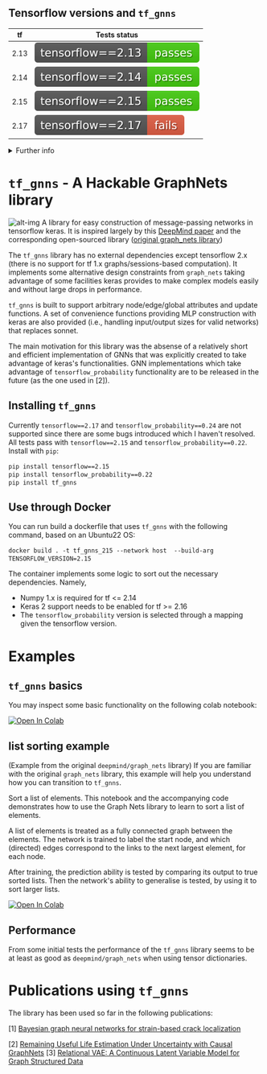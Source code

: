 
## Tensorflow versions and `tf_gnns`

|tf   | Tests status |
|-----|----|
|2.13 | ![alt-img](doc/shields/tf2.13.svg) | 
|2.14 | ![alt-img](doc/shields/tf2.14.svg) | 
|2.15 | ![alt-img](doc/shields/tf2.15.svg) | 
|2.17 | ![alt-img](doc/shields/tf2.17.svg) | 

<details>
<summary>Further info</summary>
There are some un-resolved bugs with the latest tensorflow versions, due to the on-going transition from keras 2 to keras 3 some of the problems are already resolved, but there are some flaky parts in the code currently.
Since I develop this single-handedly, I will wait for the dust to settle with keras 3.
At the moment it is recommended to use version `tensorflow==2.15` or earlier. 
</details>

# `tf_gnns` - A Hackable GraphNets library
![alt-img](https://raw.githubusercontent.com/mylonasc/tf_gnns/main/doc/figures/tfgnns_logo2.png)
A library for easy construction of message-passing networks in tensorflow keras.
It is inspired largely by this [DeepMind paper](https://arxiv.org/abs/1806.01261) and the corresponding open-sourced library ([original graph_nets library](https://github.com/deepmind/graph_nets))

The `tf_gnns` library has no external dependencies except tensorflow 2.x (there is no support for tf 1.x graphs/sessions-based computation). 
It implements some alternative design constraints from `graph_nets` taking advantage of some facilities keras provides to make complex models easily and without large drops in performance.

`tf_gnns` is built to support arbitrary node/edge/global attributes and update functions.
A set of convenience functions providing MLP construction with keras are also provided (i.e., handling input/output sizes for valid networks) that replaces sonnet.

The main motivation for this library was the absense of a relatively short and efficient implementation of GNNs that was explicitly created to take advantage of keras's functionalities.
GNN implementations which take advantage of `tensorflow_probability` functionality are to be released in the future (as the one used in \[2\]).

## Installing `tf_gnns`
Currently `tensorflow==2.17` and `tensorflow_probability==0.24` are not supported since there are some bugs introduced which I haven't resolved. 
All tests pass with `tensorflow==2.15` and `tensorflow_probability==0.22`.
Install with `pip`:
```
pip install tensorflow==2.15
pip install tensorflow_probability==0.22
pip install tf_gnns
```
## Use through Docker

You can run build a dockerfile that uses `tf_gnns` with the following command, based on an Ubuntu22 OS:

```
docker build . -t tf_gnns_215 --network host  --build-arg TENSORFLOW_VERSION=2.15
```

The container implements some logic to sort out the necessary dependencies. Namely, 
 * Numpy 1.x is required for tf <= 2.14
 * Keras 2 support needs to be enabled for tf >= 2.16
 * The `tensorflow_probability` version is selected through a mapping given the tensorflow version.


# Examples

## `tf_gnns` basics
You may inspect some basic functionality on the following colab notebook:

[![Open In Colab](https://colab.research.google.com/assets/colab-badge.svg)](https://colab.research.google.com/github/mylonasc/tf_gnns/blob/main/notebooks/01_tf_gnn_basics.ipynb)


## list sorting example
(Example from the original `deepmind/graph_nets` library)
If you are familiar with the original `graph_nets` library, this example will help you understand how you can transition to `tf_gnns`.

Sort a list of elements.
This notebook and the accompanying code demonstrates how to use the Graph Nets library to learn to sort a list of elements.

A list of elements is treated as a fully connected graph between the elements. 
The network is trained to label the start node, and which (directed) edges correspond to the links to the next largest element, for each node.

After training, the prediction ability is tested by comparing its output to true sorted lists. Then the network's ability to generalise is tested, by using it to sort larger lists.

[![Open In Colab](https://colab.research.google.com/assets/colab-badge.svg)](https://colab.research.google.com/github/mylonasc/tf_gnns/blob/main/notebooks/02_list_sorting.ipynb)

## Performance
From some initial tests the performance of the `tf_gnns` library seems to be at least as good as `deepmind/graph_nets` when using tensor dictionaries.

# Publications using `tf_gnns`
The library has been used so far in the following publications:

\[1\] [Bayesian graph neural networks for strain-based crack localization](https://arxiv.org/abs/2012.06791) 

\[2\] [Remaining Useful Life Estimation Under Uncertainty with Causal GraphNets](https://arxiv.org/abs/2011.11740)
\[3\] [Relational VAE: A Continuous Latent Variable Model for Graph Structured Data](https://arxiv.org/abs/2106.16049)


